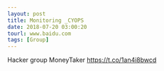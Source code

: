```yaml
---
layout: post
title: Monitoring _CYOPS
date: 2018-07-20 03:00:20
tourl: www.baidu.com
tags: [Group]
---
```

Hacker group MoneyTaker https://t.co/1an4i8bwcd